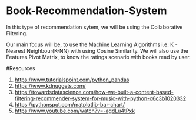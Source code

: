 # Book-Recommendation-System

In this type of recommendation sytem, we will be using the Collaborative Filtering.

Our main focus will be, to use the Machine Learning Algorithms i.e: K - Nearest Neighbour(K-NN) with using Cosine Similarity.
We will also use the Features Pivot Matrix, to know the ratings scenario with books read by user.


#Resources
1. https://www.tutorialspoint.com/python_pandas
2. https://www.kdnuggets.com/
3. https://towardsdatascience.com/how-we-built-a-content-based-filtering-recommender-system-for-music-with-python-c6c3b1020332
4. https://pythonspot.com/matplotlib-bar-chart/
5. https://www.youtube.com/watch?v=-agdLu4tPxk
